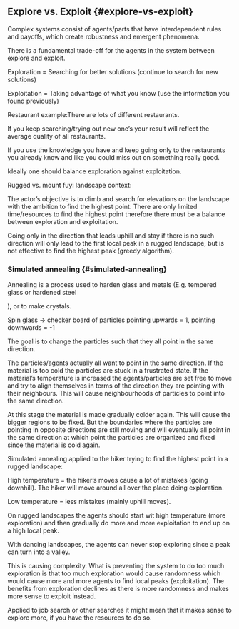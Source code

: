 ## Explore vs. Exploit {#explore-vs-exploit}

Complex systems consist of agents/parts that have interdependent rules and payoffs, which create robustness and emergent phenomena.

There is a fundamental trade-off for the agents in the system between explore and exploit.

Exploration = Searching for better solutions (continue to search for new solutions)

Exploitation = Taking advantage of what you know (use the information you found previously)

Restaurant example:There are lots of different restaurants.

If you keep searching/trying out new one’s your result will reflect the average quality of all restaurants.

If you use the knowledge you have and keep going only to the restaurants you already know and like you could miss out on something really good.

Ideally one should balance exploration against exploitation.

Rugged vs. mount fuyi landscape context:

The actor’s objective is to climb and search for elevations on the landscape with the ambition to find the highest point. There are only limited time/resources to find the highest point therefore there must be a balance between exploration and exploitation.

Going only in the direction that leads uphill and stay if there is no such direction will only lead to the first local peak in a rugged landscape, but is not effective to find the highest peak (greedy algorithm).

### Simulated annealing {#simulated-annealing}

Annealing is a process used to harden glass and metals (E.g. tempered glass or hardened steel

), or to make crystals.

Spin glass -&gt; checker board of particles pointing upwards = 1, pointing downwards = -1

The goal is to change the particles such that they all point in the same direction.

The particles/agents actually all want to point in the same direction. If the material is too cold the particles are stuck in a frustrated state. If the material’s temperature is increased the agents/particles are set free to move and try to align themselves in terms of the direction they are pointing with their neighbours. This will cause neighbourhoods of particles to point into the same direction.

At this stage the material is made gradually colder again. This will cause the bigger regions to be fixed. But the boundaries where the particles are pointing in opposite directions are still moving and will eventually all point in the same direction at which point the particles are organized and fixed since the material is cold again.

Simulated annealing applied to the hiker trying to find the highest point in a rugged landscape:

High temperature = the hiker’s moves cause a lot of mistakes (going downhill). The hiker will move around all over the place doing exploration.

Low temperature = less mistakes (mainly uphill moves).

On rugged landscapes the agents should start wit high temperature (more exploration) and then gradually do more and more exploitation to end up on a high local peak.

With dancing landscapes, the agents can never stop exploring since a peak can turn into a valley.

This is causing complexity. What is preventing the system to do too much exploration is that too much exploration would cause randomness which would cause more and more agents to find local peaks (exploitation). The benefits from exploration declines as there is more randomness and makes more sense to exploit instead.

Applied to job search or other searches it might mean that it makes sense to explore more, if you have the resources to do so.